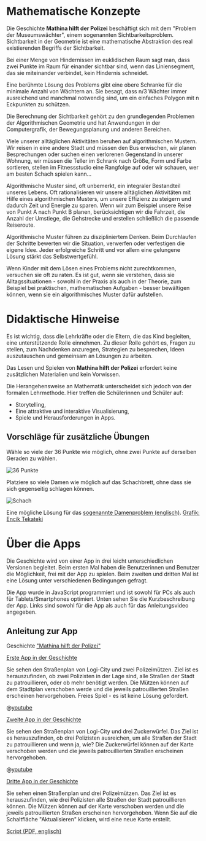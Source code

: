 # Mathematische Konzepte

Die Geschichte **Mathina hilft der Polizei** beschäftigt sich mit dem "Problem der Museumswächter", einem sogenannten Sichtbarkeitsproblem. Sichtbarkeit in der Geometrie ist eine mathematische Abstraktion des real existierenden Begriffs der Sichtbarkeit. 

Bei einer Menge von Hindernissen im euklidischen Raum sagt man, dass zwei Punkte im Raum für einander sichtbar sind, wenn das Liniensegment, das sie miteinander verbindet, kein Hindernis schneidet. 

Eine berühmte Lösung des Problems gibt eine obere Schranke für die minimale Anzahl von Wächtern an. Sie besagt, dass n/3 Wächter immer ausreichend und manchmal notwendig sind, um ein einfaches Polygon mit n Eckpunkten zu schützen.

Die Berechnung der Sichtbarkeit gehört zu den grundlegenden Problemen der Algorithmischen Geometrie und hat Anwendungen in der Computergrafik, der Bewegungsplanung und anderen Bereichen.

Viele unserer alltäglichen Aktivitäten beruhen auf algorithmischen Mustern. Wir reisen in eine andere Stadt und müssen den Bus erwischen, wir planen Besprechungen oder suchen einen verlorenen Gegenstand in unserer Wohnung, wir müssen die Teller im Schrank nach Größe, Form und Farbe sortieren, stellen im Fitnessstudio eine Rangfolge auf oder wir schauen, wer am besten Schach spielen kann...

Algorithmische Muster sind, oft unbemerkt, ein integraler Bestandteil unseres Lebens. Oft rationalisieren wir unsere alltäglichen Aktivitäten mit Hilfe eines algorithmischen Musters, um unsere Effizienz zu steigern und dadurch Zeit und Energie zu sparen. Wenn wir zum Beispiel unsere Reise von Punkt A nach Punkt B planen, berücksichtigen wir die Fahrzeit, die Anzahl der Umstiege, die Gehstrecke und erstellen schließlich die passende Reiseroute.

Algorithmische Muster führen zu diszipliniertem Denken. Beim Durchlaufen der Schritte bewerten wir die Situation, verwerfen oder verfestigen die eigene Idee. Jeder erfolgreiche Schritt und vor allem eine gelungene Lösung stärkt das Selbstwertgefühl.

Wenn Kinder mit dem Lösen eines Problems nicht zurechtkommen, versuchen sie oft zu raten. Es ist gut, wenn sie verstehen, dass sie Alltagssituationen - sowohl in der Praxis als auch in der Theorie, zum Beispiel bei praktischen, mathematischen Aufgaben - besser bewältigen können, wenn sie ein algorithmisches Muster dafür aufstellen.

# Didaktische Hinweise

Es ist wichtig, dass die Lehrkräfte oder die Eltern, die das Kind begleiten, eine unterstützende Rolle einnehmen. Zu dieser Rolle gehört es, Fragen zu stellen, zum Nachdenken anzuregen, Strategien zu besprechen, Ideen auszutauschen und gemeinsam an Lösungen zu arbeiten.

Das Lesen und Spielen von **Mathina hilft der Polizei** erfordert keine zusätzlichen Materialien und kein Vorwissen.

Die Herangehensweise an Mathematik unterscheidet sich jedoch von der formalen Lehrmethode. Hier treffen die Schülerinnen und Schüler auf: 
+ Storytelling,
+ Eine attraktive und interaktive Visualisierung,
+ Spiele und Herausforderungen in Apps.

## Vorschläge für zusätzliche Übungen 
Wähle so viele der 36 Punkte wie möglich, ohne zwei Punkte auf derselben Geraden zu wählen. 

![36 Punkte](/stories/logi-3/img/logi3.png)

Platziere so viele Damen wie möglich auf das Schachbrett, ohne dass sie sich gegenseitig schlagen können.

![Schach](/stories/logi-3/img/sakk.png)

Eine mögliche Lösung für das [sogenannte Damenproblem (englisch)](https://en.wikibooks.org/wiki/Puzzles/Chess_puzzles/Eight_Queens). 
[Grafik: Encik Tekateki](https://commons.wikimedia.org/wiki/File:Solution_K_for_8_Queen_Puzzles.png)

# Über die Apps 

Die Geschichte wird von einer App in drei leicht unterschiedlichen Versionen begleitet. Beim ersten Mal haben die Benutzerinnen und Benutzer die Möglichkeit, frei mit der App zu spielen. Beim zweiten und dritten Mal ist eine Lösung unter verschiedenen Bedingungen gefragt.

Die App wurde in JavaScript programmiert und ist sowohl für PCs als auch für Tablets/Smartphones optimiert. Unten sehen Sie die Kurzbeschreibung der App. Links sind sowohl für die App als auch für das Anleitungsvideo angegeben.

## Anleitung zur App ## 

Geschichte ["Mathina hilft der Polizei"]($HUB_URL/de/story/cats-and-dogs/)

[Erste App in der Geschichte]($HUB_URL/de/story/cats-and-dogs/?actionLink=firstGame)

Sie sehen den Straßenplan von Logi-City und zwei Polizeimützen. Ziel ist es herauszufinden, ob zwei Polizisten in der Lage sind, alle Straßen der Stadt zu patrouillieren, oder ob mehr benötigt werden. Die Mützen können auf dem Stadtplan verschoben werde und die jeweils patrouillierten Straßen erscheinen hervorgehoben. Freies Spiel - es ist keine Lösung gefordert.

@[youtube](T6k8ftH5jMc)

[Zweite App in der Geschichte]($HUB_URL/de/story/cats-and-dogs/?actionLink=secondGame)

Sie sehen den Straßenplan von Logi-City und drei Zuckerwürfel. Das Ziel ist es herauszufinden, ob drei Polizisten ausreichen, um alle Straßen der Stadt zu patrouillieren und wenn ja, wie? Die Zuckerwürfel können auf der Karte verschoben werden und die jeweils patrouillierten Straßen erscheinen hervorgehoben.

@[youtube](uwkk_lkBqTk)

[Dritte App in der Geschichte]($HUB_URL/de/story/cats-and-dogs/?actionLink=thirdGame)

Sie sehen einen Straßenplan und drei Polizeimützen. Das Ziel ist es herauszufinden, wie drei Polizisten alle Straßen der Stadt patrouillieren können. Die Mützen können auf der Karte verschoben werden und die jeweils patrouillierten Straßen erscheinen hervorgehoben. Wenn Sie auf die Schaltfläche "Aktualisieren" klicken, wird eine neue Karte erstellt.

[Script (PDF, englisch)](/stories/logi-3/transcripts/Script3.pdf)
